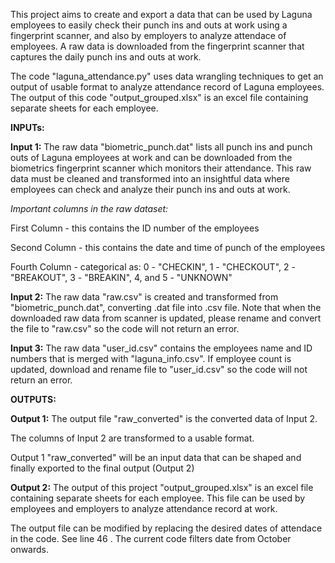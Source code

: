 This project aims to create and export a data that can be used by Laguna employees to easily check their punch ins and outs at work using a fingerprint scanner, and also by employers to analyze attendace of employees. A raw data is downloaded from the fingerprint scanner that captures the daily punch ins and outs at work.

The code "laguna_attendance.py" uses data wrangling techniques to get an output of usable format to analyze attendance record of Laguna employees. The output of this code "output_grouped.xlsx" is an excel file containing separate sheets for each employee.

**INPUTs:**


**Input 1:** The raw data "biometric_punch.dat" lists all punch ins and punch outs of Laguna employees at work and can be downloaded from the biometrics fingerprint scanner which monitors their attendance.
This raw data must be cleaned and transformed into an insightful data where employees can check and analyze their punch ins and outs at work.

*Important columns in the raw dataset:*

First Column - this contains the ID number of the employees

Second Column - this contains the date and time of punch of the employees

Fourth Column - categorical as: 0 - "CHECKIN", 1 - "CHECKOUT", 2 - "BREAKOUT", 3 - "BREAKIN", 4, and 5 - "UNKNOWN"

**Input 2:** The raw data "raw.csv" is created and transformed from "biometric_punch.dat", converting .dat file into .csv file. Note that when the downloaded raw data from scanner is updated, please rename and convert the file to "raw.csv" so the code will not return an error.

**Input 3:** The raw data "user_id.csv" contains the employees name and ID numbers that is merged with "laguna_info.csv". If employee count is updated, download and rename file to "user_id.csv" so the code will not return an error.


**OUTPUTS:**


**Output 1:** The output file "raw_converted" is the converted data of Input 2.

The columns of Input 2 are transformed to a usable format.

Output 1 "raw_converted" will be an input data that can be shaped and finally exported to the final output (Output 2)


**Output 2:** The output of this project "output_grouped.xlsx" is an excel file containing separate sheets for each employee.
This file can be used by employees and employers to analyze attendance record at work.


The output file can be modified by replacing the desired dates of attendace in the code. See line 46 . The current code filters date from October onwards.
